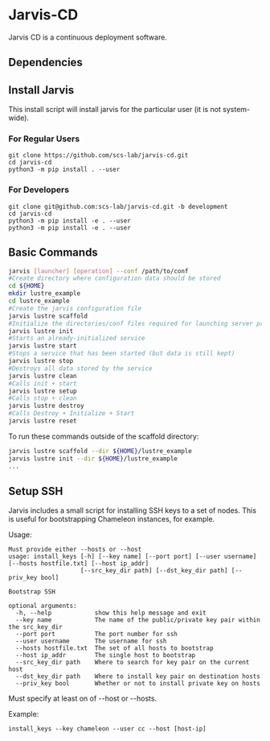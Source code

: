 # Jarvis-CD

Jarvis CD is a continuous deployment software.

## Dependencies

## Install Jarvis

This install script will install jarvis for the particular user
(it is not system-wide).

### For Regular Users
```{bash}
git clone https://github.com/scs-lab/jarvis-cd.git
cd jarvis-cd
python3 -m pip install . --user
```

### For Developers

```{bash}
git clone git@github.com:scs-lab/jarvis-cd.git -b development
cd jarvis-cd
python3 -m pip install -e . --user
python3 -m pip install -e . --user
```

## Basic Commands

```bash
jarvis [launcher] [operation] --conf /path/to/conf
#Create directory where configuration data should be stored
cd ${HOME}
mkdir lustre_example
cd lustre_example
#Create the jarvis configuration file
jarvis lustre scaffold
#Initialize the directories/conf files required for launching server processes
jarvis lustre init
#Starts an already-initialized service
jarvis lustre start
#Stops a service that has been started (but data is still kept)
jarvis lustre stop
#Destroys all data stored by the service
jarvis lustre clean
#Calls init + start
jarvis lustre setup
#Calls stop + clean
jarvis lustre destroy
#Calls Destroy + Initialize + Start
jarvis lustre reset
```

To run these commands outside of the scaffold directory:
```bash
jarvis lustre scaffold --dir ${HOME}/lustre_example
jarvis lustre init --dir ${HOME}/lustre_example
...
```

## Setup SSH

Jarvis includes a small script for installing SSH keys to a set of nodes.
This is useful for bootstrapping Chameleon instances, for example.

Usage:
```
Must provide either --hosts or --host
usage: install_keys [-h] [--key name] [--port port] [--user username] [--hosts hostfile.txt] [--host ip_addr]
                    [--src_key_dir path] [--dst_key_dir path] [--priv_key bool]

Bootstrap SSH

optional arguments:
  -h, --help            show this help message and exit
  --key name            The name of the public/private key pair within the src_key_dir
  --port port           The port number for ssh
  --user username       The username for ssh
  --hosts hostfile.txt  The set of all hosts to bootstrap
  --host ip_addr        The single host to bootstrap
  --src_key_dir path    Where to search for key pair on the current host
  --dst_key_dir path    Where to install key pair on destination hosts
  --priv_key bool       Whether or not to install private key on hosts
```
Must specify at least on of --host or --hosts.

Example:
```
install_keys --key chameleon --user cc --host [host-ip]
```